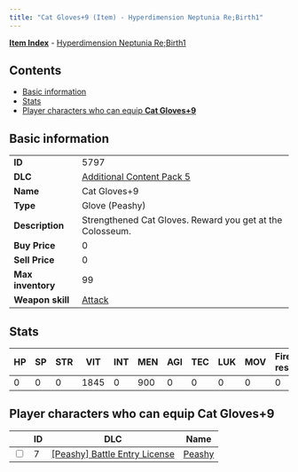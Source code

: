 ```yaml
---
title: "Cat Gloves+9 (Item) - Hyperdimension Neptunia Re;Birth1"
---
```


[**Item Index**](/neptunia/rb1/item/index.html) - [Hyperdimension Neptunia Re;Birth1](/neptunia/rb1)

## Contents

- [Basic information](#basic-information)
- [Stats](#stats)
- [Player characters who can equip **Cat Gloves+9**](#player-characters-who-can-equip-cat-gloves-9)

## Basic information

|   |   |
| -- | -- |
| **ID** | 5797 |
| **DLC** | [Additional Content Pack 5](/neptunia/rb1/dlc/14-pack5.html) |
| **Name** | Cat Gloves+9 |
| **Type** | Glove (Peashy) |
| **Description** | Strengthened Cat Gloves. Reward you get at the Colosseum. |
| **Buy Price** | 0 |
| **Sell Price** | 0 |
| **Max inventory** | 99 |
| **Weapon skill** | [Attack](/neptunia/rb1/skill/8-1201-attack.html) |


## Stats

| HP | SP | STR | VIT | INT | MEN | AGI | TEC | LUK | MOV | Fire res. | Ice res. | Wind res. | Lightning res. |
| -- | -- | --- | --- | --- | --- | --- | --- | --- | --- | --------- | -------- | --------- | -------------- |
| 0 | 0 | 0 | 1845 | 0 | 900 | 0 | 0 | 0 | 0 | 0 | 0 | 0 | 0 |


## Player characters who can equip **Cat Gloves+9**

|    | ID | DLC | Name |
| -- | -- | --- | ---- |
| <input type="checkbox" id="rb1-player-8-7" class="trackbox" /> | 7 | [[Peashy] Battle Entry License](/neptunia/rb1/dlc/8-peashy.html) | [Peashy](/neptunia/rb1/player/8-7-peashy.html) |

